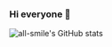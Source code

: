 ### Hi everyone 👋
![all-smile's GitHub stats](https://github-readme-stats.vercel.app/api?username=presenth7s&show_icons=true&theme=tokyonight)

